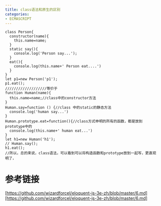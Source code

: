 ```yaml
---
title: class语法和原生的区别
categories: 
- ECMASCRIPT
---
```


```
class Person{
  constructor(name){
    this.name=name;
  }
  static say(){
    console.log('Person say...');
  }
  eat(){
    console.log(this.name+' Person eat....')
  }
}
let p1=new Person('p1');
p1.eat();
///////////////////等价于
function Human(name){
  this.name=name;//class中的constructor方法
}
Human.say=function () {//class 中的static的静态方法
  console.log('human say...')
}
Human.prototype.eat=function(){//class方式申明的所有的函数，都是放到prototype中的
  console.log(this.name+' human eat...')
}
let h1=new Human('h1');
// Human.say();
h1.eat();
//所以，总的来说，class语法，可以看到可以将构造函数和prototype放到一起写，更直观明了，
```
# 参考链接
[https://github.com/wizardforcel/eloquent-js-3e-zh/blob/master/6.md][https://github.com/wizardforcel/eloquent-js-3e-zh/blob/master/6.md]
